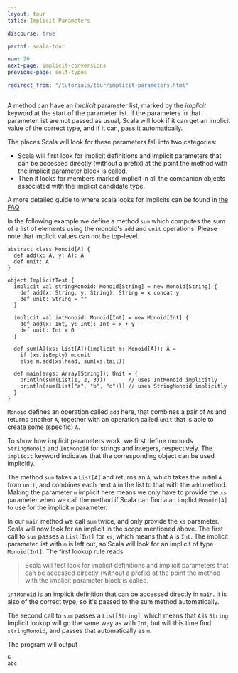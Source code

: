 ```yaml
---
layout: tour
title: Implicit Parameters

discourse: true

partof: scala-tour

num: 26
next-page: implicit-conversions
previous-page: self-types

redirect_from: "/tutorials/tour/implicit-parameters.html"
---
```


A method can have an _implicit_ parameter list, marked by the _implicit_ keyword at the start of the parameter list. If the parameters in that parameter list are not passed as usual, Scala will look if it can get an implicit value of the correct type, and if it can, pass it automatically.

The places Scala will look for these parameters fall into two categories:

* Scala will first look for implicit definitions and implicit parameters that can be accessed directly (without a prefix) at the point the method with the implicit parameter block is called.
* Then it looks for members marked implicit in all the companion objects associated with the implicit candidate type.

A more detailed guide to where scala looks for implicits can be found in [the FAQ](//docs.scala-lang.org/tutorials/FAQ/finding-implicits.html)

In the following example we define a method `sum` which computes the sum of a list of elements using the monoid's `add` and `unit` operations. Please note that implicit values can not be top-level.

```tut
abstract class Monoid[A] {
  def add(x: A, y: A): A
  def unit: A
}

object ImplicitTest {
  implicit val stringMonoid: Monoid[String] = new Monoid[String] {
    def add(x: String, y: String): String = x concat y
    def unit: String = ""
  }
  
  implicit val intMonoid: Monoid[Int] = new Monoid[Int] {
    def add(x: Int, y: Int): Int = x + y
    def unit: Int = 0
  }
  
  def sum[A](xs: List[A])(implicit m: Monoid[A]): A =
    if (xs.isEmpty) m.unit
    else m.add(xs.head, sum(xs.tail))
    
  def main(args: Array[String]): Unit = {
    println(sum(List(1, 2, 3)))       // uses IntMonoid implicitly
    println(sum(List("a", "b", "c"))) // uses StringMonoid implicitly
  }
}
```

`Monoid` defines an operation called `add` here, that combines a pair of `A`s and returns another `A`, together with an operation called `unit` that is able to create some (specific) `A`.

To show how implicit parameters work, we first define monoids `StringMonoid` and `IntMonoid` for strings and integers, respectively. The `implicit` keyword indicates that the corresponding object can be used implicitly.

The method `sum` takes a `List[A]` and returns an `A`, which takes the initial `A` from `unit`, and combines each next `A` in the list to that with the `add` method. Making the parameter `m` implicit here means we only have to provide the `xs` parameter when we call the method if Scala can find a an implict `Monoid[A]` to use for the implicit `m` parameter.

In our `main` method we call `sum` twice, and only provide the `xs` parameter. Scala will now look for an implicit in the scope mentioned above. The first call to `sum` passes a `List[Int]` for `xs`, which means that `A` is `Int`. The implicit parameter list with `m` is left out, so Scala will look for an implicit of type `Monoid[Int]`. The first lookup rule reads

> Scala will first look for implicit definitions and implicit parameters that can be accessed directly (without a prefix) at the point the method with the implicit parameter block is called.

`intMonoid` is an implicit definition that can be accessed directly in `main`. It is also of the correct type, so it's passed to the sum method automatically.

The second call to `sum` passes a `List[String]`, which means that `A` is `String`. Implicit lookup will go the same way as with `Int`, but will this time find `stringMonoid`, and passes that automatically as `m`.

The program will output
```
6
abc
```

